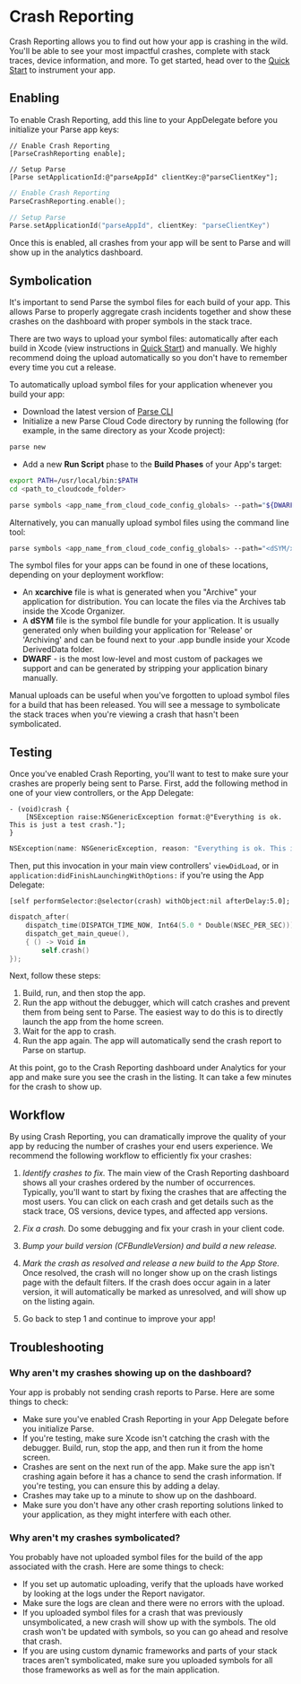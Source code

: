 # Crash Reporting

Crash Reporting allows you to find out how your app is crashing in the wild. You'll be able to see your most impactful crashes, complete with stack traces, device information, and more. To get started, head over to the [Quick Start](/apps/quickstart#analytics/crashreporting/ios/existing) to instrument your app.

## Enabling

To enable Crash Reporting, add this line to your AppDelegate before you initialize your Parse app keys:

```objc
// Enable Crash Reporting
[ParseCrashReporting enable];

// Setup Parse
[Parse setApplicationId:@"parseAppId" clientKey:@"parseClientKey"];
```
```swift
// Enable Crash Reporting
ParseCrashReporting.enable();

// Setup Parse
Parse.setApplicationId("parseAppId", clientKey: "parseClientKey")
```

Once this is enabled, all crashes from your app will be sent to Parse and will show up in the analytics dashboard.

## Symbolication

It's important to send Parse the symbol files for each build of your app. This allows Parse to properly aggregate crash incidents together and show these crashes on the dashboard with proper symbols in the stack trace.

There are two ways to upload your symbol files: automatically after each build in Xcode (view instructions in [Quick Start](/apps/quickstart#analytics/crashreporting/ios/existing)) and manually. We highly recommend doing the upload automatically so you don't have to remember every time you cut a release.

To automatically upload symbol files for your application whenever you build your app:

*   Download the latest version of [Parse CLI](/docs/ios/guide#command-line)
*   Initialize a new Parse Cloud Code directory by running the following (for example, in the same directory as your Xcode project):

```bash
parse new
```

*   Add a new **Run Script** phase to the **Build Phases** of your App's target:

```bash
export PATH=/usr/local/bin:$PATH
cd <path_to_cloudcode_folder>

parse symbols <app_name_from_cloud_code_config_globals> --path="${DWARF_DSYM_FOLDER_PATH}/${DWARF_DSYM_FILE_NAME}"
```

Alternatively, you can manually upload symbol files using the command line tool:

```bash
parse symbols <app_name_from_cloud_code_config_globals> --path="<dSYM/xcarchive/DWARF path>"
```

The symbol files for your apps can be found in one of these locations, depending on your deployment workflow:

*   An **xcarchive** file is what is generated when you "Archive" your application for distribution. You can locate the files via the Archives tab inside the Xcode Organizer.
*   A **dSYM** file is the symbol file bundle for your application. It is usually generated only when building your application for 'Release' or 'Archiving' and can be found next to your .app bundle inside your Xcode DerivedData folder.
*   **DWARF** - is the most low-level and most custom of packages we support and can be generated by stripping your application binary manually.

Manual uploads can be useful when you've forgotten to upload symbol files for a build that has been released. You will see a message to symbolicate the stack traces when you're viewing a crash that hasn't been symbolicated.

## Testing

Once you've enabled Crash Reporting, you'll want to test to make sure your crashes are properly being sent to Parse. First, add the following method in one of your view controllers, or the App Delegate:

```objc
- (void)crash {
    [NSException raise:NSGenericException format:@"Everything is ok. This is just a test crash."];
}
```
```swift
NSException(name: NSGenericException, reason: "Everything is ok. This is just a test crash.", userInfo: nil).raise()
```

Then, put this invocation in your main view controllers' `viewDidLoad`, or in `application:didFinishLaunchingWithOptions:` if you're using the App Delegate:

```objc
[self performSelector:@selector(crash) withObject:nil afterDelay:5.0];
```
```swift
dispatch_after(
    dispatch_time(DISPATCH_TIME_NOW, Int64(5.0 * Double(NSEC_PER_SEC))),
    dispatch_get_main_queue(),
    { () -> Void in
        self.crash()
});
```

Next, follow these steps:

1.  Build, run, and then stop the app.
2.  Run the app without the debugger, which will catch crashes and prevent them from being sent to Parse. The easiest way to do this is to directly launch the app from the home screen.
3.  Wait for the app to crash.
4.  Run the app again. The app will automatically send the crash report to Parse on startup.

At this point, go to the Crash Reporting dashboard under Analytics for your app and make sure you see the crash in the listing. It can take a few minutes for the crash to show up.

## Workflow

By using Crash Reporting, you can dramatically improve the quality of your app by reducing the number of crashes your end users experience. We recommend the following workflow to efficiently fix your crashes:

1.  _Identify crashes to fix._ The main view of the Crash Reporting dashboard shows all your crashes ordered by the number of occurrences. Typically, you'll want to start by fixing the crashes that are affecting the most users. You can click on each crash and get details such as the stack trace, OS versions, device types, and affected app versions.

2.  _Fix a crash._ Do some debugging and fix your crash in your client code.

3.  _Bump your build version (CFBundleVersion) and build a new release._

4.  _Mark the crash as resolved and release a new build to the App Store._ Once resolved, the crash will no longer show up on the crash listings page with the default filters. If the crash does occur again in a later version, it will automatically be marked as unresolved, and will show up on the listing again.

5.  Go back to step 1 and continue to improve your app!

## Troubleshooting

### Why aren't my crashes showing up on the dashboard?

Your app is probably not sending crash reports to Parse. Here are some things to check:

*   Make sure you've enabled Crash Reporting in your App Delegate before you initialize Parse.
*   If you're testing, make sure Xcode isn't catching the crash with the debugger. Build, run, stop the app, and then run it from the home screen.
*   Crashes are sent on the next run of the app. Make sure the app isn't crashing again before it has a chance to send the crash information. If you're testing, you can ensure this by adding a delay.
*   Crashes may take up to a minute to show up on the dashboard.
*   Make sure you don't have any other crash reporting solutions linked to your application, as they might interfere with each other.

### Why aren't my crashes symbolicated?

You probably have not uploaded symbol files for the build of the app associated with the crash. Here are some things to check:

*   If you set up automatic uploading, verify that the uploads have worked by looking at the logs under the Report navigator.
*   Make sure the logs are clean and there were no errors with the upload.
*   If you uploaded symbol files for a crash that was previously unsymbolicated, a new crash will show up with the symbols. The old crash won't be updated with symbols, so you can go ahead and resolve that crash.
*   If you are using custom dynamic frameworks and parts of your stack traces aren't symbolicated, make sure you uploaded symbols for all those frameworks as well as for the main application.
